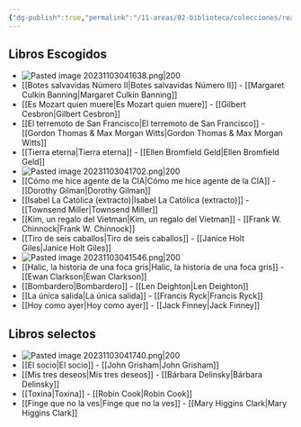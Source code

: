 ```yaml
---
{"dg-publish":true,"permalink":"/11-areas/02-biblioteca/colecciones/reader-s-digest-biblioteca-de-selecciones/","noteIcon":""}
---
```


## Libros Escogidos
- ![Pasted image 20231103041638.png|200](/img/user/02%20Image/Pasted%20image%2020231103041638.png)
- [[Botes salvavidas Número II\|Botes salvavidas Número II]] - [[Margaret Culkin Banning\|Margaret Culkin Banning]]
- [[Es Mozart quien muere\|Es Mozart quien muere]] - [[Gilbert Cesbron\|Gilbert Cesbron]]
- [[El terremoto de San Francisco\|El terremoto de San Francisco]] - [[Gordon Thomas & Max Morgan Witts\|Gordon Thomas & Max Morgan Witts]]
- [[Tierra eterna\|Tierra eterna]] - [[Ellen Bromfield Geld\|Ellen Bromfield Geld]]
- ![Pasted image 20231103041702.png|200](/img/user/02%20Image/Pasted%20image%2020231103041702.png)
- [[Cómo me hice agente de la CIA\|Cómo me hice agente de la CIA]] - [[Dorothy Gilman\|Dorothy Gilman]]
- [[Isabel La Católica (extracto)\|Isabel La Católica (extracto)]] - [[Townsend Miller\|Townsend Miller]]
- [[Kim, un regalo del Vietman\|Kim, un regalo del Vietman]] - [[Frank W. Chinnock\|Frank W. Chinnock]]
- [[Tiro de seis caballos\|Tiro de seis caballos]] - [[Janice Holt Giles\|Janice Holt Giles]]
- ![Pasted image 20231103041546.png|200](/img/user/02%20Image/Pasted%20image%2020231103041546.png)
- [[Halic, la historia de una foca gris\|Halic, la historia de una foca gris]] - [[Ewan Clarkson\|Ewan Clarkson]]
- [[Bombardero\|Bombardero]] - [[Len Deighton\|Len Deighton]]
- [[La única salida\|La única salida]] - [[Francis Ryck\|Francis Ryck]]
- [[Hoy como ayer\|Hoy como ayer]] - [[Jack Finney\|Jack Finney]]
## Libros selectos
- ![Pasted image 20231103041740.png|200](/img/user/02%20Image/Pasted%20image%2020231103041740.png)
- [[El socio\|El socio]] - [[John Grisham\|John Grisham]]
- [[Mis tres deseos\|Mis tres deseos]] - [[Bárbara Delinsky\|Bárbara Delinsky]]
- [[Toxina\|Toxina]] - [[Robin Cook\|Robin Cook]]
- [[Finge que no la ves\|Finge que no la ves]] - [[Mary Higgins Clark\|Mary Higgins Clark]]